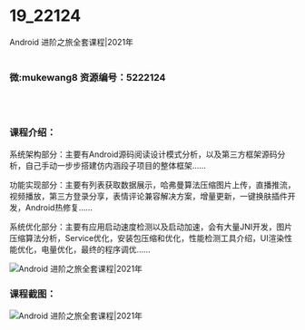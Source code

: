 # 19_22124
Android 进阶之旅全套课程|2021年
<br/></br>
<h3>微:mukewang8 资源编号：5222124</h3>
<br/></br>
<h3>课程介绍：</h3>
<p>系统架构部分：主要有<a title="查看与 Android 相关的文章" target="_blank">Android</a>源码阅读设计模式分析，以及第三方框架源码分析，自己手动一步步搭建仿内涵段子项目的整体框架……</p>
<p>功能实现部分：主要有列表获取数据展示，哈弗曼算法压缩图片上传，直播推流，视频播放，第三方登录分享，表情评论兼容解决方案，增量更新，一键换肤插件开发，Android热修复……</p>
<p>系统优化部分：主要有应用启动速度检测以及启动加速，会有大量JNI开发，图片压缩算法分析，Service优化，安装包压缩和优化，性能检测工具介绍，UI渲染性能优化，电量优化，最终的程序调优……</p>
<p><img src="https://www.ko996.com/wp-content/uploads/img/2021/12/1-67-300x182.png" alt="Android 进阶之旅全套课程|2021年"></p>
<div class="info-desc">
<h3>课程截图：</h3>
<p><img src="https://www.ko996.com/wp-content/uploads/img/2021/12/2-34.png" alt="Android 进阶之旅全套课程|2021年"></p>


			
</div>
